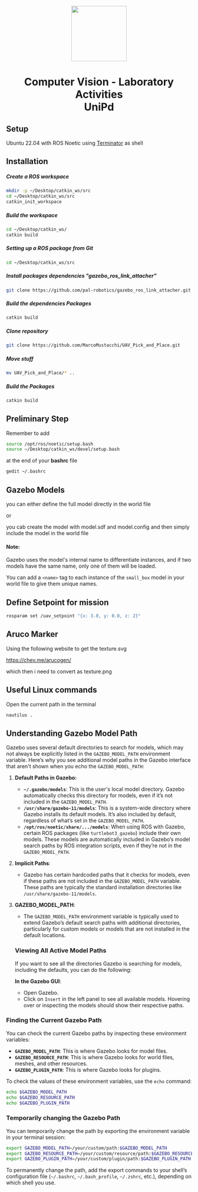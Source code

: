 <p align="center">
  <img src="https://github.com/MarcoMustacchi/MarcoMustacchi.github.io/blob/main/assets/img/icons/UniPD_logo.svg" width="150">
</p>

<h1 align="center">Computer Vision - Laboratory Activities <br> UniPd</h1>

## Setup 
Ubuntu 22.04 with ROS Noetic using [Terminator](https://gnome-terminator.org/) as shell

## Installation

##### Create a ROS workspace

```bash
mkdir -p ~/Desktop/catkin_ws/src
cd ~/Desktop/catkin_ws/src
catkin_init_workspace
```

##### Build the workspace
```bash
cd ~/Desktop/catkin_ws/
catkin build
```

##### Setting up a ROS package from Git
```bash
cd ~/Desktop/catkin_ws/src
```

##### Install packages dependencies "gazebo_ros_link_attacher"

```bash
git clone https://github.com/pal-robotics/gazebo_ros_link_attacher.git
```

##### Build the dependencies Packages
```bash
catkin build 
```

##### Clone repository
```bash
git clone https://github.com/MarcoMustacchi/UAV_Pick_and_Place.git
```

##### Move stuff
```bash
mv UAV_Pick_and_Place/* ..
```

##### Build the Packages
```bash
catkin build 
```

## Preliminary Step
Remember to add 
```bash
source /opt/ros/noetic/setup.bash
source ~/Desktop/catkin_ws/devel/setup.bash
```
at the end of your **bashrc** file
```bash
gedit ~/.bashrc
```



## Gazebo Models

you can either define the full model directly in the world file

or

you cab create the model with model.sdf and model.config and then simply include the model in the world file



#### Note:

Gazebo uses the model's internal name to differentiate instances, and if two models have the same name, only one of them will be loaded.

You can add a `<name>` tag to each instance of the `small_box` model in your world file to give them unique names. 



## Define Setpoint for mission

```bash
rosparam set /uav_setpoint "{x: 3.0, y: 0.0, z: 2}"
```



## Aruco Marker

Using the following website to get the texture.svg 

https://chev.me/arucogen/

which then i need to convert as texture.png



## Useful Linux commands

Open the current path in the terminal

```bash
nautilus .
```



## Understanding Gazebo Model Path

Gazebo uses several default directories to search for models, which may not always be explicitly listed in the `GAZEBO_MODEL_PATH` environment variable. Here’s why you see additional model paths in the Gazebo interface that aren't shown when you echo the `GAZEBO_MODEL_PATH`:

1. **Default Paths in Gazebo:**

   - **`~/.gazebo/models`**: This is the user's local model directory. Gazebo automatically checks this directory for models, even if it’s not included in the `GAZEBO_MODEL_PATH`.
   - **`/usr/share/gazebo-11/models`**: This is a system-wide directory where Gazebo installs its default models. It’s also included by default, regardless of what’s set in the `GAZEBO_MODEL_PATH`.
   - **`/opt/ros/noetic/share/.../models`**: When using ROS with Gazebo, certain ROS packages (like `turtlebot3_gazebo`) include their own models. These models are automatically included in Gazebo’s model search paths by ROS integration scripts, even if they’re not in the `GAZEBO_MODEL_PATH`.

2. **Implicit Paths**:

   - Gazebo has certain hardcoded paths that it checks for models, even if these paths are not included in the `GAZEBO_MODEL_PATH` variable. These paths are typically the standard installation directories like `/usr/share/gazebo-11/models`.

3. **GAZEBO_MODEL_PATH**:

   - The `GAZEBO_MODEL_PATH` environment variable is typically used to extend Gazebo’s default search paths with additional directories, particularly for custom models or models that are not installed in the default locations.

   ### Viewing All Active Model Paths

   If you want to see all the directories Gazebo is searching for models, including the defaults, you can do the following:

   **In the Gazebo GUI**:

   - Open Gazebo.
   - Click on `Insert` in the left panel to see all available models. Hovering over or inspecting the models should show their respective paths.

### **Finding the Current Gazebo Path**

You can check the current Gazebo paths by inspecting these environment variables:

- **`GAZEBO_MODEL_PATH`**: This is where Gazebo looks for model files.
- **`GAZEBO_RESOURCE_PATH`**: This is where Gazebo looks for world files, meshes, and other resources.
- **`GAZEBO_PLUGIN_PATH`**: This is where Gazebo looks for plugins.

To check the values of these environment variables, use the `echo` command:

```bash
echo $GAZEBO_MODEL_PATH
echo $GAZEBO_RESOURCE_PATH
echo $GAZEBO_PLUGIN_PATH
```

### **Temporarily changing the Gazebo Path**

You can temporarily change the path by exporting the environment variable in your terminal session:

```bash
export GAZEBO_MODEL_PATH=/your/custom/path:$GAZEBO_MODEL_PATH
export GAZEBO_RESOURCE_PATH=/your/custom/resource/path:$GAZEBO_RESOURCE_PATH
export GAZEBO_PLUGIN_PATH=/your/custom/plugin/path:$GAZEBO_PLUGIN_PATH
```

To permanently change the path, add the export commands to your shell’s configuration file (`~/.bashrc`, `~/.bash_profile`, `~/.zshrc`, etc.), depending on which shell you use.
